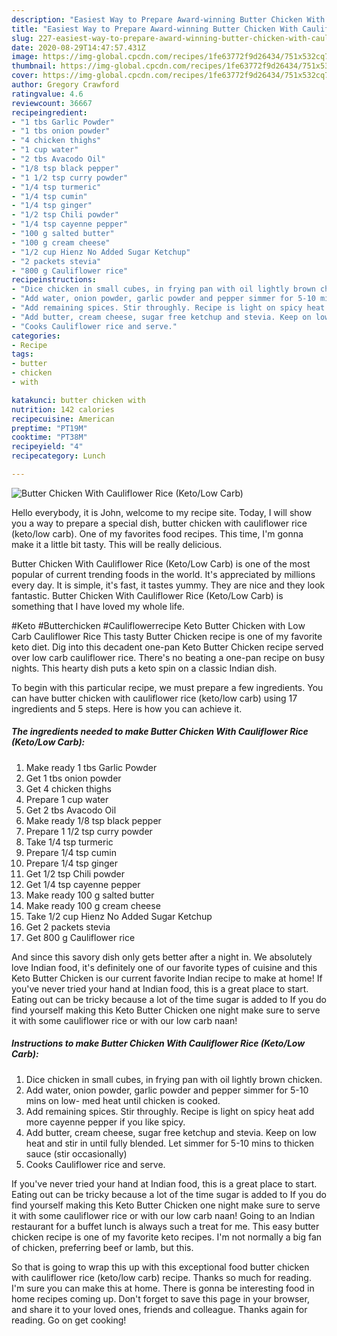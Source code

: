 ```yaml
---
description: "Easiest Way to Prepare Award-winning Butter Chicken With Cauliflower Rice (Keto/Low Carb)"
title: "Easiest Way to Prepare Award-winning Butter Chicken With Cauliflower Rice (Keto/Low Carb)"
slug: 227-easiest-way-to-prepare-award-winning-butter-chicken-with-cauliflower-rice-keto-low-carb
date: 2020-08-29T14:47:57.431Z
image: https://img-global.cpcdn.com/recipes/1fe63772f9d26434/751x532cq70/butter-chicken-with-cauliflower-rice-ketolow-carb-recipe-main-photo.jpg
thumbnail: https://img-global.cpcdn.com/recipes/1fe63772f9d26434/751x532cq70/butter-chicken-with-cauliflower-rice-ketolow-carb-recipe-main-photo.jpg
cover: https://img-global.cpcdn.com/recipes/1fe63772f9d26434/751x532cq70/butter-chicken-with-cauliflower-rice-ketolow-carb-recipe-main-photo.jpg
author: Gregory Crawford
ratingvalue: 4.6
reviewcount: 36667
recipeingredient:
- "1 tbs Garlic Powder"
- "1 tbs onion powder"
- "4 chicken thighs"
- "1 cup water"
- "2 tbs Avacodo Oil"
- "1/8 tsp black pepper"
- "1 1/2 tsp curry powder"
- "1/4 tsp turmeric"
- "1/4 tsp cumin"
- "1/4 tsp ginger"
- "1/2 tsp Chili powder"
- "1/4 tsp cayenne pepper"
- "100 g salted butter"
- "100 g cream cheese"
- "1/2 cup Hienz No Added Sugar Ketchup"
- "2 packets stevia"
- "800 g Cauliflower rice"
recipeinstructions:
- "Dice chicken in small cubes, in frying pan with oil lightly brown chicken."
- "Add water, onion powder, garlic powder and pepper simmer for 5-10 mins on low- med heat until chicken is cooked."
- "Add remaining spices. Stir throughly. Recipe is light on spicy heat add more cayenne pepper if you like spicy."
- "Add butter, cream cheese, sugar free ketchup and stevia. Keep on low heat and stir in until fully blended. Let simmer for 5-10 mins to thicken sauce (stir occasionally)"
- "Cooks Cauliflower rice and serve."
categories:
- Recipe
tags:
- butter
- chicken
- with

katakunci: butter chicken with 
nutrition: 142 calories
recipecuisine: American
preptime: "PT19M"
cooktime: "PT38M"
recipeyield: "4"
recipecategory: Lunch

---
```



![Butter Chicken With Cauliflower Rice (Keto/Low Carb)](https://img-global.cpcdn.com/recipes/1fe63772f9d26434/751x532cq70/butter-chicken-with-cauliflower-rice-ketolow-carb-recipe-main-photo.jpg)

Hello everybody, it is John, welcome to my recipe site. Today, I will show you a way to prepare a special dish, butter chicken with cauliflower rice (keto/low carb). One of my favorites food recipes. This time, I'm gonna make it a little bit tasty. This will be really delicious.

Butter Chicken With Cauliflower Rice (Keto/Low Carb) is one of the most popular of current trending foods in the world. It's appreciated by millions every day. It is simple, it's fast, it tastes yummy. They are nice and they look fantastic. Butter Chicken With Cauliflower Rice (Keto/Low Carb) is something that I have loved my whole life.

#Keto #Butterchicken #Cauliflowerrecipe Keto Butter Chicken with Low Carb Cauliflower Rice This tasty Butter Chicken recipe is one of my favorite keto diet. Dig into this decadent one-pan Keto Butter Chicken recipe served over low carb cauliflower rice. There&#39;s no beating a one-pan recipe on busy nights. This hearty dish puts a keto spin on a classic Indian dish.


To begin with this particular recipe, we must prepare a few ingredients. You can have butter chicken with cauliflower rice (keto/low carb) using 17 ingredients and 5 steps. Here is how you can achieve it.

<!--inarticleads1-->

##### The ingredients needed to make Butter Chicken With Cauliflower Rice (Keto/Low Carb):

1. Make ready 1 tbs Garlic Powder
1. Get 1 tbs onion powder
1. Get 4 chicken thighs
1. Prepare 1 cup water
1. Get 2 tbs Avacodo Oil
1. Make ready 1/8 tsp black pepper
1. Prepare 1 1/2 tsp curry powder
1. Take 1/4 tsp turmeric
1. Prepare 1/4 tsp cumin
1. Prepare 1/4 tsp ginger
1. Get 1/2 tsp Chili powder
1. Get 1/4 tsp cayenne pepper
1. Make ready 100 g salted butter
1. Make ready 100 g cream cheese
1. Take 1/2 cup Hienz No Added Sugar Ketchup
1. Get 2 packets stevia
1. Get 800 g Cauliflower rice


And since this savory dish only gets better after a night in. We absolutely love Indian food, it&#39;s definitely one of our favorite types of cuisine and this Keto Butter Chicken is our current favorite Indian recipe to make at home! If you&#39;ve never tried your hand at Indian food, this is a great place to start. Eating out can be tricky because a lot of the time sugar is added to If you do find yourself making this Keto Butter Chicken one night make sure to serve it with some cauliflower rice or with our low carb naan! 

<!--inarticleads2-->

##### Instructions to make Butter Chicken With Cauliflower Rice (Keto/Low Carb):

1. Dice chicken in small cubes, in frying pan with oil lightly brown chicken.
1. Add water, onion powder, garlic powder and pepper simmer for 5-10 mins on low- med heat until chicken is cooked.
1. Add remaining spices. Stir throughly. Recipe is light on spicy heat add more cayenne pepper if you like spicy.
1. Add butter, cream cheese, sugar free ketchup and stevia. Keep on low heat and stir in until fully blended. Let simmer for 5-10 mins to thicken sauce (stir occasionally)
1. Cooks Cauliflower rice and serve.


If you&#39;ve never tried your hand at Indian food, this is a great place to start. Eating out can be tricky because a lot of the time sugar is added to If you do find yourself making this Keto Butter Chicken one night make sure to serve it with some cauliflower rice or with our low carb naan! Going to an Indian restaurant for a buffet lunch is always such a treat for me. This easy butter chicken recipe is one of my favorite keto recipes. I&#39;m not normally a big fan of chicken, preferring beef or lamb, but this. 

So that is going to wrap this up with this exceptional food butter chicken with cauliflower rice (keto/low carb) recipe. Thanks so much for reading. I'm sure you can make this at home. There is gonna be interesting food in home recipes coming up. Don't forget to save this page in your browser, and share it to your loved ones, friends and colleague. Thanks again for reading. Go on get cooking!
